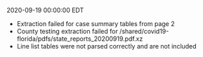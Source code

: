 2020-09-19 00:00:00 EDT


- Extraction failed for case summary tables from page 2
- County testing extraction failed for /shared/covid19-florida/pdfs/state_reports_20200919.pdf.xz
- Line list tables were not parsed correctly and are not included
